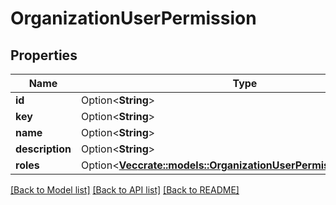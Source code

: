 # OrganizationUserPermission

## Properties

Name | Type | Description | Notes
------------ | ------------- | ------------- | -------------
**id** | Option<**String**> |  | [optional]
**key** | Option<**String**> |  | [optional]
**name** | Option<**String**> |  | [optional]
**description** | Option<**String**> |  | [optional]
**roles** | Option<[**Vec<crate::models::OrganizationUserPermissionRolesInner>**](organization_user_permission_roles_inner.md)> |  | [optional]

[[Back to Model list]](../README.md#documentation-for-models) [[Back to API list]](../README.md#documentation-for-api-endpoints) [[Back to README]](../README.md)



